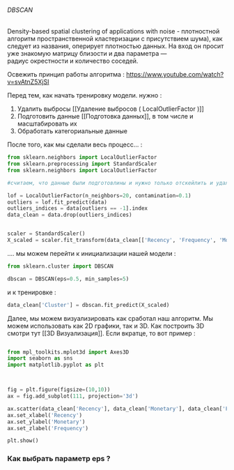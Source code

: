 <h6>DBSCAN</h6>
Density-based spatial clustering of applications with noise - плотностной алгоритм пространственной кластеризации с присутствием шума), как следует из названия, оперирует плотностью данных. На вход он просит уже знакомую матрицу близости и два параметра — радиус окрестности и количество соседей.

Освежить принцип работы алгоритма : https://www.youtube.com/watch?v=svAtnZ5XjSI

Перед тем, как начать тренировку модели. нужно : 
1)  Удалить выбросы [[Удаление выбросов ( LocalOutlierFactor )]]
2) Подготовить данные [[Подготовка данных]], в том числе и масштабировать их
3) Обработать категориальные данные 

После того, как мы сделали весь процесc... : 

```python
from sklearn.neighbors import LocalOutlierFactor
from sklearn.preprocessing import StandardScaler
from sklearn.neighbors import LocalOutlierFactor

#считаем, что данные были подготовлины и нужно только отскейлить и удалить выбросы

lof = LocalOutlierFactor(n_neighbors=20, contamination=0.1)
outliers = lof.fit_predict(data)
outliers_indices = data[outliers == -1].index
data_clean = data.drop(outliers_indices)


scaler = StandardScaler()
X_scaled = scaler.fit_transform(data_clean[['Recency', 'Frequency', 'Monetary']])
```

.... мы можем перейти к инициализации нашей модели : 

```python 
from sklearn.cluster import DBSCAN

dbscan = DBSCAN(eps=0.5, min_samples=5)
```

и к тренировке : 

```python
data_clean['Cluster'] = dbscan.fit_predict(X_scaled)
```

Далее, мы можем визуализировать как сработал наш алгоритм. Мы можем использовать как 2D графики, так и 3D. Как построить 3D смотри тут [[3D Визуализация]]. Если вкратце, то вот пример : 

```python

from mpl_toolkits.mplot3d import Axes3D
import seaborn as sns
import matplotlib.pyplot as plt



fig = plt.figure(figsize=(10,10))
ax = fig.add_subplot(111, projection='3d')

ax.scatter(data_clean['Recency'], data_clean['Monetary'], data_clean['Frequency'], c=data_clean['Cluster'])
ax.set_xlabel('Recency')
ax.set_ylabel('Monetary')
ax.set_zlabel('Frequency')

plt.show()

```




<h3>Как выбрать параметр eps ? </h3>


